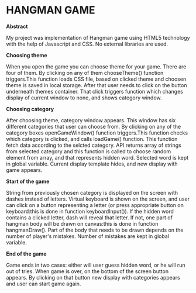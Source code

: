 # HANGMAN GAME

**Abstract**

My project was implementation of Hangman game using HTML5 technology with the help of Javascript and CSS. No external libraries are used.

**Choosing theme**

When you open the game you can choose theme for your game. There are four of them. By clicking on any of them chooseTheme() function triggers.This function loads CSS file, based on clicked theme and choosen theme is saved in local storage. After that user needs to click on the button underneath themes container. That click triggers function which changes display of current window to none, and shows category window.

**Choosing category**	

After choosing theme, category window appears. This window has six different categories that user can choose from. By clicking on any of the category boxes openGameWindow()  function triggers.This function checks which category is clicked, and calls loadGame()  function. This function fetch data according to the selcted category. API returns array of strings from selected category and this function is called to choose random element from array, and that represents hidden word. Selected word is kept in global variable. Current display template hides, and new display with game appears. 

**Start of the game**

String from previously chosen category is displayed on the screen with dashes instead of letters. Virtual keyboard is shown on the screen, and user can click on a button representing a letter (or press appropriate button on keyboard:this is done in function keyboardInput()). If the hidden word contains a clicked letter, dash will reveal that letter. If not, one part of hangman body will be drawn on canvas:this is done in function hangmanDraw(). Part of the body that needs to be drawn depends on the number of player's mistakes. Number of mistakes are kept in global variable.

**End of the game**

Game ends in two cases: either will user guess hidden word, or he will run out of tries. When game is over, on the bottom of the screen button appears. By clicking on that button new display with categories appears and user can start game again.
